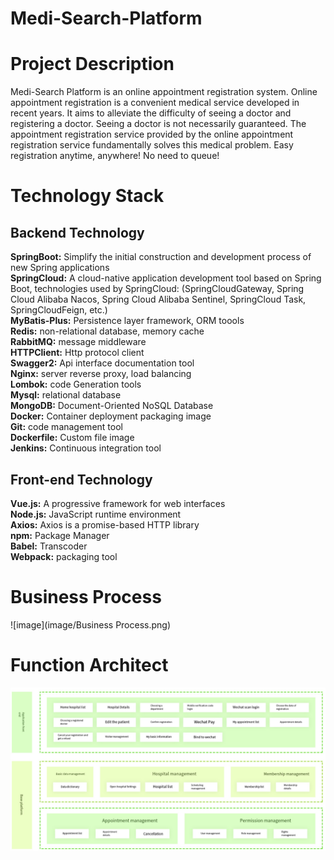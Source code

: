 # Medi-Search-Platform

# Project Description
Medi-Search Platform is an online appointment registration system. Online appointment registration is a convenient medical service developed in recent years. It aims to alleviate the difficulty of seeing a doctor and registering a doctor. Seeing a doctor is not necessarily guaranteed. The appointment registration service provided by the online appointment registration service fundamentally solves this medical problem. Easy registration anytime, anywhere! No need to queue!

# Technology Stack
## Backend Technology
 **SpringBoot:** Simplify the initial construction and development process of new Spring applications<br/>
 **SpringCloud:** A cloud-native application development tool based on Spring Boot, technologies used by SpringCloud: (SpringCloudGateway, Spring Cloud Alibaba Nacos, Spring Cloud Alibaba Sentinel, SpringCloud Task, SpringCloudFeign, etc.)<br/>
 **MyBatis-Plus:** Persistence layer framework, ORM toools<br/>
 **Redis:** non-relational database, memory cache<br/>
 **RabbitMQ:** message middleware<br/>
 **HTTPClient:** Http protocol client<br/>
 **Swagger2:** Api interface documentation tool<br/>
 **Nginx:** server reverse proxy, load balancing<br/>
 **Lombok:** code Generation tools<br/>
 **Mysql:** relational database<br/>
 **MongoDB:** Document-Oriented NoSQL Database<br/>
 **Docker:** Container deployment packaging image<br/>
 **Git:** code management tool<br/>
 **Dockerfile:** Custom file image<br/>
 **Jenkins:** Continuous integration tool<br/>
## Front-end Technology
 **Vue.js:** A progressive framework for web interfaces<br/>
 **Node.js:** JavaScript runtime environment<br/>
 **Axios:** Axios is a promise-based HTTP library<br/>
 **npm:** Package Manager<br/>
 **Babel:** Transcoder<br/>
 **Webpack:** packaging tool<br/>

# Business Process
![image](image/Business Process.png)

# Function Architect 
![image](https://github.com/StellaWangEngineer/Medi-Search-Platform/blob/506c07f6f96708b34ecbefa40d6bee768b20587e/image/Function%20Architect.png)
